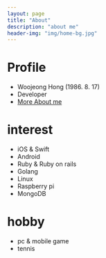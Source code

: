 ```yaml
---
layout: page
title: "About"
description: "about me"
header-img: "img/home-bg.jpg"
---
```


# Profile
-	Woojeong Hong (1986. 8. 17)
- Developer
- [More About me](http://home.wjhong.pe.kr)

# interest
- iOS & Swift
- Android
- Ruby & Ruby on rails
- Golang
- Linux
- Raspberry pi
- MongoDB

# hobby
- pc & mobile game
- tennis
